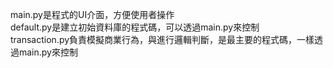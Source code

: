 main.py是程式的UI介面，方便使用者操作  
default.py是建立初始資料庫的程式碼，可以透過main.py來控制  
transaction.py負責模擬商業行為，與進行邏輯判斷，是最主要的程式碼，一樣透過main.py來控制
